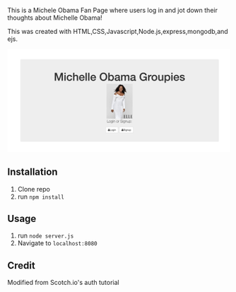 This is a Michele Obama Fan Page where users log in and jot down their thoughts about Michelle Obama!




This was created with HTML,CSS,Javascript,Node.js,express,mongodb,and ejs.

![](public/img/michelleo.png)
## Installation

1. Clone repo
2. run `npm install`

## Usage

1. run `node server.js`
2. Navigate to `localhost:8080`

## Credit
Modified from Scotch.io's auth tutorial
